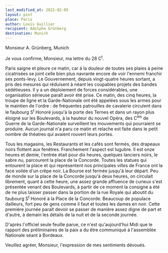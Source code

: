 ```yaml
---
last_modified_at: 2021-02-05
layout: post
place: Paris
author: Louis Guillier
recipient: Adolphe Grünberg
destination: Munich
---
```


Monsieur A. Grünberg, Munich

Je vous confirme, Monsieur, ma lettre du 28 C<sup>t</sup>.

Paris saigne et pleure ce matin, car à la douleur de toutes ses plaies à peine
cicatrisées se joint celle bien plus navrante encore de voir l'ennemi franchir
ses ponts-levy.
Le Gouvernement, depuis vingt-quatre heures sortant, a pris des mesures qui
réduisent à néant les coupables projets des bandes sédétieuses.
Il y a un déploiement de forces considérables, une organisation sérieuse paraît
avoir été prise.
Ce matin, des cinq heures, la troupe de ligne et la Garde-Nationale ont été
appelées sous les armes pour le maintien de l'ordre : de fréquentes patrouilles
de cavalerie circulent dans le faubourg S<sup>t</sup> Honoré jusqu'à la porte
des Ternes et dans un rayon plus éloigné sur les Boulevards, à la hauteur du
nouvel Opéra, des C<sup>ies</sup> de Guerre de la Garde-Nationale surveillent
les mouvements qui pourraient se produire.
Aucun journal n'a paru ce matin et relache est faite dans le petit nombre de
théatres qui avaient rouvert leurs portes.

Tous les magasins, les Restaurants et les cafés sont fermés, des drapeaux noirs
flottent aux fenêtres.
Franchement l'aspect est lugubre.
Il est onze heures et demie, l'entrée était pour dix heures, quelques lanciers
noirs, le sabre nu, parcourent la place de la Concorde.
Toutes les statues qui entourent la place et qui représentent nos principales
villes de France ont la face voilée d'un crêpe noir.
La Bourse est fermée jusqu'à leur départ.
Peu de monde sur la place de la Concorde jusqu'à deux heures, on circulait
librement, quant à cette heure, une assez grande affluence de curieux s'est
présentée venant des Boulevards, à partir de ce moment la consigne a été de ne
plus laisser passer dans la portion de la rue Royale qui aboutit du faubourg
S<sup>t</sup> Honoré à la Place de la Concorde.
Beaucoup de populace dailleurs, fort peu de gens comme il faut et toutes les
dames en noir.
Cette première journée paraît devoir se passer de manière assez digne de part
et d'autre, à demain les détails de la nuit et de la seconde journée.

D'après l'officiel seule feuille parue, ce n'est qu'aujourd'hui Midi que le
rapport des préliminaires de la paix a du être communiqué à l'assemblée
Nationale séant à Bordeaux.

Veuillez agréer, Monsieur, l'expression de mes sentiments dévoués.
